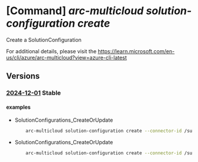 # [Command] _arc-multicloud solution-configuration create_

Create a SolutionConfiguration

For additional details, please visit the https://learn.microsoft.com/en-us/cli/azure/arc-multicloud?view=azure-cli-latest

## Versions

### [2024-12-01](/Resources/mgmt-plane/L3tyZXNvdXJjZXVyaX0vcHJvdmlkZXJzL21pY3Jvc29mdC5oeWJyaWRjb25uZWN0aXZpdHkvc29sdXRpb25jb25maWd1cmF0aW9ucy97fQ==/2024-12-01.xml) **Stable**

<!-- mgmt-plane /{resourceuri}/providers/microsoft.hybridconnectivity/solutionconfigurations/{} 2024-12-01 -->

#### examples

- SolutionConfigurations_CreateOrUpdate
    ```bash
        arc-multicloud solution-configuration create --connector-id /subscriptions/{}/resourceGroups/{}/providers/Microsoft.HybridConnectivity/publicCloudConnectors/{} --name mySolutionConfig --solution-type "Microsoft.AssetManagement" --solution-settings periodicSync="true" cloudProviderServiceTypes="ec2,s3" awsGlobalReadOnly="true" cloudProviderRegions="us-east-1,us-east-2" periodicSyncTime="1"
    ```

- SolutionConfigurations_CreateOrUpdate
    ```bash
        arc-multicloud solution-configuration create --connector-id /subscriptions/{}/resourceGroups/{}/providers/Microsoft.HybridConnectivity/publicCloudConnectors/{} --name mySolutionConfig --solution-type "Microsoft.HybridCompute.Onboard" --solution-settings periodicSync="true" cloudProviderRegions="us-east-1,us-east-2" periodicSyncTime="1"
    ```
